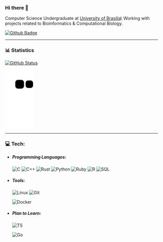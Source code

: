 ### Hi there 👋

<!-- ### print('Hello World!') -->

Computer Science Undergraduate at [University of Brasília](https://www.unb.br/)\\
Working with projects related to Bioinformatics & Computational Biology.

<!-- Competitive Programmer studying for the [International Collegiate Programming Contest](https://icpc.global/) -->

[![Github Badge](https://img.shields.io/github/followers/Cardosaum?label=Follow&style=social)](https://github.com/Cardosaum/)

<!-- [![Codeforces Badge](https://cp-logo.vercel.app/codeforces/tilnoene)](https://codeforces.com/profile/tilnoene) -->
<!-- [![AtCoder Badge](https://cp-logo.vercel.app/atcoder/tilnoene)](https://atcoder.jp/users/tilnoene) -->
<!-- [![URI Badge](https://cp-logo.vercel.app/uri/440377?link=https://www.urionlinejudge.com.br/judge/pt/profile/440377)](https://www.urionlinejudge.com.br/judge/pt/profile/440377) -->

<!--
**Cardosaum/Cardosaum** is a ✨ _special_ ✨ repository because its `README.md` (this file) appears on your GitHub profile.

Here are some ideas to get you started:

- 🔭 I’m currently working on ...
- 🌱 I’m currently learning ...
- 👯 I’m looking to collaborate on ...
- 🤔 I’m looking for help with ...
- 💬 Ask me about ...
- 📫 How to reach me: ...
- 😄 Pronouns: ...
- ⚡ Fun fact: ...
-->

<!-- # Hi everyone! 👋 Welcome to edufcarvalho's README  -->

<!-- ![Status](https://img.shields.io/badge/status-up-brightgreen) ![Gender](https://img.shields.io/badge/gender-%F0%9F%A4%B5-lightgrey) ![Relationship](https://img.shields.io/badge/Relationship-Single-blue) [![Gmail Badge](https://img.shields.io/badge/-Gmail-c5392a?style=flat&logo=Gmail&logoColor=white&link=mailto:eduardofc@dcc.ufrj.br)](mailto:eduardofc@dcc.ufrj.br) -->

<!-- <en>My name is Eduardo, a 19 years old software developer passionate about how code has changed my perspectives, and also how AI is bringing Skynet to life. -->

<!-- 🇧🇷 Based in Brazil 🇧🇷 -->

<!-- 🎓 &nbsp; Seeking a Computer Science barchelor's degree at [Federal University of Rio de Janeiro](https://ufrj.br/) (2nd semester). <en/>  -->

---

### 📊 Statistics

[![GitHub Status](https://github-readme-stats.vercel.app/api?username=Cardosaum&show_icons=true&theme=nord&hide=issues)](https://github.com/anuraghazra/github-readme-stats)

![Snake animation](https://github.com/Cardosaum/Cardosaum/blob/output/github-contribution-grid-snake.svg)

---

### 💻 Tech:

- ##### Programming Languages:

  ![C](https://img.shields.io/badge/-C-000000?style=flat&logo=c)
  ![C++](https://img.shields.io/badge/-C++-000000?style=flat&logo=c%2B%2B&logoColor=Red)
  ![Rust](https://img.shields.io/badge/-Rust-000000?style=flat&logo=rust)
  ![Python](https://img.shields.io/badge/-Python3-000000?style=flat&logo=Python)
  ![Ruby](https://img.shields.io/badge/-Ruby-000000?style=flat&logo=Ruby)
  ![R](https://img.shields.io/badge/-R-000000?style=flat&logo=R)
  ![SQL](https://img.shields.io/badge/-SQL-000000?style=flat&logo=sqlite)
  <!-- ![Java](https://img.shields.io/badge/-Java-000000?style=flat&logo=java) -->
  <!-- ![JS](https://img.shields.io/badge/-JavaScript-000000?style=flat&logo=javascript) -->

- ##### Tools:

  ![Linux](https://img.shields.io/badge/-Linux-000000?style=material&logo=Linux&logoColor=white)
  ![Git](https://img.shields.io/badge/-Git-000000?style=flat&logo=git)
  <!-- ![HTML](https://img.shields.io/badge/-HTML5-000000?style=flat&logo=html5) -->
  <!-- ![CSS](https://img.shields.io/badge/-CSS-000000?style=flat&logo=css3&logoColor=blue) -->
  <!-- ![MD](https://img.shields.io/badge/-Markdown-000000?style=flat&logo=markdown&logoColor=orange) -->
  <!-- ![NodeJS](https://img.shields.io/badge/-NodeJS-000000?style=flat&logo=node.js) -->
  <!-- ![npm](https://img.shields.io/badge/-NPM-000000?style=flat&logo=npm) -->
  <!-- ![GitHub](https://img.shields.io/badge/-GitHub-000000?style=flat&logo=GitHub) -->

  ![Docker](https://img.shields.io/badge/-Docker-000000?style=flat&logo=docker)
  <!-- ![MongoDB](https://img.shields.io/badge/-MongoDB-000000?style=flat&logo=mongodb) -->

- ##### Plan to Learn:
  ![TS](https://img.shields.io/badge/-TypeScript-000000?style=flat&logo=typescript&logoColor=blue)
  <!-- ![React](https://img.shields.io/badge/-ReactJS-000000?style=flat&logo=React) -->
  <!-- ![Deno](https://img.shields.io/badge/-Deno-000000?style=flat&logo=deno) -->
  <!-- ![Dart](https://img.shields.io/badge/-Dart-000000?style=flat&logo=Dart) -->
  <!-- ![Flutter](https://img.shields.io/badge/-Flutter-000000?style=flat&logo=Flutter) -->
  ![Go](https://img.shields.io/badge/-Go-000000?style=flat&logo=Go)
  <!-- ![Swift](https://img.shields.io/badge/-Swift-000000?style=flat&logo=Swift) -->
